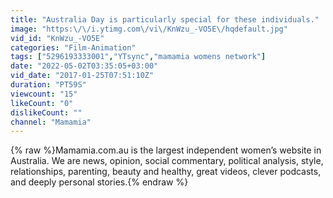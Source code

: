 ```yaml
---
title: "Australia Day is particularly special for these individuals."
image: "https:\/\/i.ytimg.com\/vi\/KnWzu_-VO5E\/hqdefault.jpg"
vid_id: "KnWzu_-VO5E"
categories: "Film-Animation"
tags: ["5296193333001","YTsync","mamamia womens network"]
date: "2022-05-02T03:35:05+03:00"
vid_date: "2017-01-25T07:51:10Z"
duration: "PT59S"
viewcount: "15"
likeCount: "0"
dislikeCount: ""
channel: "Mamamia"
---
```

{% raw %}Mamamia.com.au is the largest independent women’s website in Australia. We are news, opinion, social commentary, political analysis, style, relationships, parenting, beauty and healthy, great videos, clever podcasts, and deeply personal stories.{% endraw %}
